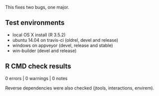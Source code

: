 
This fixes two bugs, one major.

## Test environments

* local OS X install (R 3.5.2)
* ubuntu 14.04 on travis-ci (oldrel, devel and release)
* windows on appveyor (devel, release and stable)
* win-builder (devel and release)

## R CMD check results

0 errors | 0 warnings | 0 notes

Reverse dependencies were also checked (jtools, interactions, envirem).
